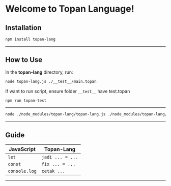 # Welcome to Topan Language! 

## Installation 

```bash
npm install topan-lang
```
---

## How to Use 

In the **topan-lang** directory, run:

```bash
node topan-lang.js ./__test__/main.topan
```

If want to run script, ensure folder `__test__` have test.topan 
```bash
npm run topan-test
```

---
```bash
node ./node_modules/topan-lang/topan-lang.js ./node_modules/topan-lang/__test__/main.topan
```
---

## Guide

| JavaScript   | Topan-Lang  |  
|--------------|----------------|
| `let`        | `jadi ... = ...` |  
| `const`      | `fix ... = ...`  |  
| `console.log`| `cetak ...`      | 

---
